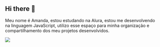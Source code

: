 ## Hi there 👋
Meu nome é Amanda,
estou estudando na Alura,
estou me desenvolvendo na linguagem JavaScript,
utilizo esse espaço para minha organização e compartilhamento dos meu projetos desenvolvidos.
<!--
**AmandaAluna3ano/AmandaAluna3ano** is a ✨ _special_ ✨ repository because its `README.md` (this file) appears on your GitHub profile.
![](https://images.app.goo.gl/t7y4TRzn3QGpzHKP8)
Here are some ideas to get you started:

- 🔭 I’m currently working on ...
- 🌱 I’m currently learning ...
- 👯 I’m looking to collaborate on ...
- 🤔 I’m looking for help with ...
- 💬 Ask me about ...
- 📫 How to reach me: ...
- 😄 Pronouns: ...
- ⚡ Fun fact: ...
-->
![](https://images.app.goo.gl/t7y4TRzn3QGpzHKP8)
